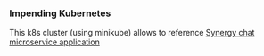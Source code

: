 ### Impending Kubernetes
This k8s cluster (using minikube) allows to reference [Synergy chat microservice application](https://github.com/bootdotdev/synergychat/tree/main#crawler-services)
